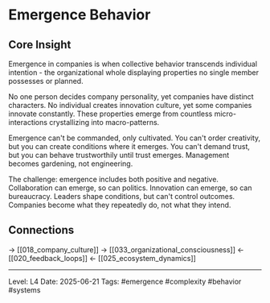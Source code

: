 # Emergence Behavior

## Core Insight
Emergence in companies is when collective behavior transcends individual intention - the organizational whole displaying properties no single member possesses or planned.

No one person decides company personality, yet companies have distinct characters. No individual creates innovation culture, yet some companies innovate constantly. These properties emerge from countless micro-interactions crystallizing into macro-patterns.

Emergence can't be commanded, only cultivated. You can't order creativity, but you can create conditions where it emerges. You can't demand trust, but you can behave trustworthily until trust emerges. Management becomes gardening, not engineering.

The challenge: emergence includes both positive and negative. Collaboration can emerge, so can politics. Innovation can emerge, so can bureaucracy. Leaders shape conditions, but can't control outcomes. Companies become what they repeatedly do, not what they intend.

## Connections
→ [[018_company_culture]]
→ [[033_organizational_consciousness]]
← [[020_feedback_loops]]
← [[025_ecosystem_dynamics]]

---
Level: L4
Date: 2025-06-21
Tags: #emergence #complexity #behavior #systems